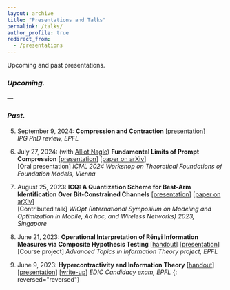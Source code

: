 ```yaml
---
layout: archive
title: "Presentations and Talks"
permalink: /talks/
author_profile: true
redirect_from:
  - /presentations
---
```


Upcoming and past presentations.

### *Upcoming.*

—

### *Past.*

5. September 9, 2024: **Compression and Contraction** \[[presentation](#)\]\
   *IPG PhD review, EPFL*

4. July 27, 2024: (with [Alliot Nagle](#)) **Fundamental Limits of Prompt Compression** \[[presentation](#)\] \[[paper on arXiv](#)\]\
   \[Oral presentation\] *ICML 2024 Workshop on Theoretical Foundations of Foundation Models, Vienna*

3. August 25, 2023: **ICQ: A Quantization Scheme for Best-Arm Identification Over Bit-Constrained Channels** \[[presentation](#)\] \[[paper on arXiv](#)\]\
   \[Contributed talk\] *WiOpt (International Symposium on Modeling and Optimization in Mobile, Ad hoc, and Wireless Networks) 2023, Singapore*

2. June 21, 2023: **Operational Interpretation of Rényi Information Measures via Composite Hypothesis Testing** \[[handout](#)\] \[[presentation](#)\]
   \[Course project\] *Advanced Topics in Information Theory project, EPFL*

1. June 9, 2023: **Hypercontractivity and Information Theory** \[[handout](#)\] \[[presentation](#)\] \[[write-up](#)\]
   *EDIC Candidacy exam, EPFL*
{: reversed="reversed"}